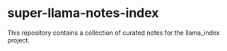 # super-llama-notes-index
This repository contains a collection of curated notes for the llama_index project.